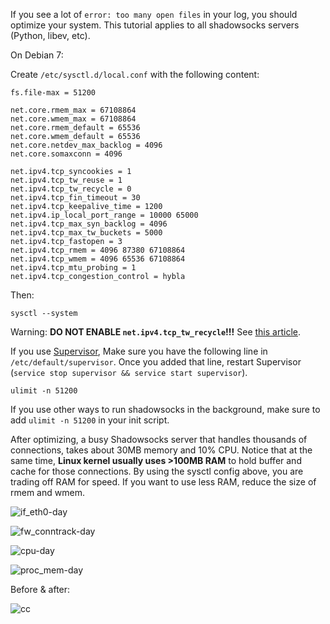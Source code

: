 If you see a lot of `error: too many open files` in your log, you should optimize your system.
This tutorial applies to all shadowsocks servers (Python, libev, etc).

On Debian 7:

Create `/etc/sysctl.d/local.conf` with the following content:

```
fs.file-max = 51200

net.core.rmem_max = 67108864
net.core.wmem_max = 67108864
net.core.rmem_default = 65536
net.core.wmem_default = 65536
net.core.netdev_max_backlog = 4096
net.core.somaxconn = 4096

net.ipv4.tcp_syncookies = 1
net.ipv4.tcp_tw_reuse = 1
net.ipv4.tcp_tw_recycle = 0
net.ipv4.tcp_fin_timeout = 30
net.ipv4.tcp_keepalive_time = 1200
net.ipv4.ip_local_port_range = 10000 65000
net.ipv4.tcp_max_syn_backlog = 4096
net.ipv4.tcp_max_tw_buckets = 5000
net.ipv4.tcp_fastopen = 3
net.ipv4.tcp_rmem = 4096 87380 67108864
net.ipv4.tcp_wmem = 4096 65536 67108864
net.ipv4.tcp_mtu_probing = 1
net.ipv4.tcp_congestion_control = hybla
```

Then:

    sysctl --system

Warning: **DO NOT ENABLE `net.ipv4.tcp_tw_recycle`!!!** See [this article](http://vincent.bernat.im/en/blog/2014-tcp-time-wait-state-linux.html).

If you use [Supervisor](https://github.com/clowwindy/shadowsocks/wiki/Configure-Shadowsocks-with-Supervisor), Make sure you have the following line in `/etc/default/supervisor`. Once you added that line, restart Supervisor (`service stop supervisor && service start supervisor`).

```
ulimit -n 51200
```

If you use other ways to run shadowsocks in the background, make sure to add `ulimit -n 51200` in your init script.

After optimizing, a busy Shadowsocks server that handles thousands of connections, takes about 30MB memory and 10% CPU. Notice that at the same time, **Linux kernel usually uses >100MB RAM** to hold buffer and cache for those connections. By using the sysctl config above, you are trading off RAM for speed. If you want to use less RAM, 
reduce the size of rmem and wmem.

![if_eth0-day](https://cloud.githubusercontent.com/assets/1073082/3358558/2a18bc5a-fadf-11e3-96c3-473c42f1a3a3.png)

![fw_conntrack-day](https://cloud.githubusercontent.com/assets/1073082/3358559/2bf8662e-fadf-11e3-8039-3d59bf689fe2.png)

![cpu-day](https://cloud.githubusercontent.com/assets/1073082/3358579/53951d80-fadf-11e3-8e6b-0ceed96950e2.png)

![proc_mem-day](https://cloud.githubusercontent.com/assets/1073082/3358599/87c98c08-fadf-11e3-9fc9-949f4061d2ca.png)

Before & after:

![cc](https://cloud.githubusercontent.com/assets/1073082/3296349/10c34b04-f5d9-11e3-95fc-e38f5299c274.jpg)